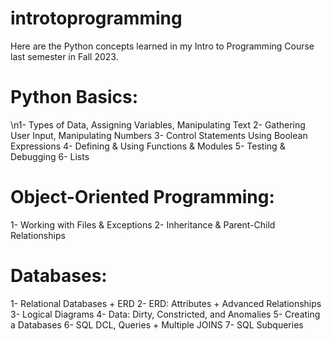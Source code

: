# introtoprogramming

Here are the Python concepts learned in my Intro to Programming Course last semester in Fall 2023.

# Python Basics: 
\n1- Types of Data, Assigning Variables, Manipulating Text 
2- Gathering User Input, Manipulating Numbers 
3- Control Statements Using Boolean Expressions 
4- Defining & Using Functions & Modules 
5- Testing & Debugging 
6- Lists 

# Object-Oriented Programming: 
1- Working with Files & Exceptions 
2- Inheritance & Parent-Child Relationships 

# Databases: 
1- Relational Databases + ERD
2- ERD: Attributes + Advanced Relationships 
3- Logical Diagrams 
4- Data: Dirty, Constricted, and Anomalies
5- Creating a Databases
6- SQL DCL, Queries + Multiple JOINS 
7- SQL Subqueries

